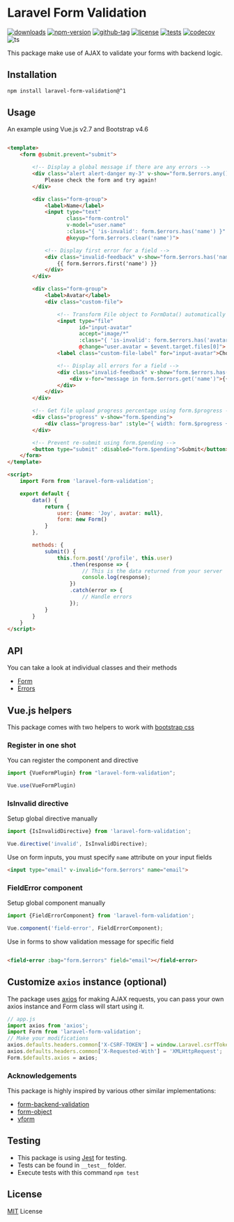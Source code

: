 # Laravel Form Validation

[![downloads](https://badgen.net/npm/dt/laravel-form-validation)](http://npm-stats.com/~packages/laravel-form-validation)
[![npm-version](https://badgen.net/npm/v/laravel-form-validation)](https://www.npmjs.com/package/laravel-form-validation)
[![github-tag](https://badgen.net/github/tag/ankurk91/laravel-form-validation)](https://github.com/ankurk91/laravel-form-validation/)
[![license](https://badgen.net/github/license/ankurk91/laravel-form-validation)](https://yarnpkg.com/en/package/laravel-form-validation)
[![tests](https://github.com/ankurk91/laravel-form-validation/workflows/tests/badge.svg)](https://github.com/ankurk91/laravel-form-validation/actions)
[![codecov](https://codecov.io/gh/ankurk91/laravel-form-validation/branch/master/graph/badge.svg)](https://codecov.io/gh/ankurk91/laravel-form-validation)
![ts](https://badgen.net/badge/Built%20With/TypeScript/blue)

This package make use of AJAX to validate your forms with backend logic.

## Installation

```bash
npm install laravel-form-validation@^1
```

## Usage

An example using Vue.js v2.7 and Bootstrap v4.6

```html

<template>
    <form @submit.prevent="submit">

        <!-- Display a global message if there are any errors -->
        <div class="alert alert-danger my-3" v-show="form.$errors.any()">
            Please check the form and try again!
        </div>

        <div class="form-group">
            <label>Name</label>
            <input type="text"
                   class="form-control"
                   v-model="user.name"
                   :class="{ 'is-invalid': form.$errors.has('name') }"
                   @keyup="form.$errors.clear('name')">

            <!-- Display first error for a field -->
            <div class="invalid-feedback" v-show="form.$errors.has('name')">
                {{ form.$errors.first('name') }}
            </div>
        </div>

        <div class="form-group">
            <label>Avatar</label>
            <div class="custom-file">

                <!-- Transform File object to FormData() automatically -->
                <input type="file"
                       id="input-avatar"
                       accept="image/*"
                       :class="{ 'is-invalid': form.$errors.has('avatar') }"
                       @change="user.avatar = $event.target.files[0]">
                <label class="custom-file-label" for="input-avatar">Choose image...</label>

                <!-- Display all errors for a field -->
                <div class="invalid-feedback" v-show="form.$errors.has('avatar')">
                    <div v-for="message in form.$errors.get('name')">{{ message }}</div>
                </div>
            </div>
        </div>

        <!-- Get file upload progress percentage using form.$progress -->
        <div class="progress" v-show="form.$pending">
            <div class="progress-bar" :style="{ width: form.$progress + '%' }">{{ form.$progress }}%</div>
        </div>

        <!-- Prevent re-submit using form.$pending -->
        <button type="submit" :disabled="form.$pending">Submit</button>
    </form>
</template>

<script>
    import Form from 'laravel-form-validation';

    export default {
        data() {
            return {
                user: {name: 'Joy', avatar: null},
                form: new Form()
            }
        },

        methods: {
            submit() {
                this.form.post('/profile', this.user)
                    .then(response => {
                        // This is the data returned from your server
                        console.log(response);
                    })
                    .catch(error => {
                        // Handle errors
                    });
            }
        }
    }
</script>
```

## API

You can take a look at individual classes and their methods

* [Form](./src/Form.ts)
* [Errors](./src/Errors.ts)

## Vue.js helpers

This package comes with two helpers to work
with [bootstrap css](https://getbootstrap.com/docs/4.6/components/forms/#how-it-works)

### Register in one shot

You can register the component and directive

```js
import {VueFormPlugin} from "laravel-form-validation";

Vue.use(VueFormPlugin)
```

### IsInvalid directive

Setup global directive manually

```js
import {IsInvalidDirective} from 'laravel-form-validation';

Vue.directive('invalid', IsInvalidDirective);
```

Use on form inputs, you must specify `name` attribute on your input fields

```html
<input type="email" v-invalid="form.$errors" name="email">
```

### FieldError component

Setup global component manually

```js
import {FieldErrorComponent} from 'laravel-form-validation';

Vue.component('field-error', FieldErrorComponent);
```

Use in forms to show validation message for specific field

```html

<field-error :bag="form.$errors" field="email"></field-error>
```

## Customize `axios` instance (optional)

The package uses [axios](https://github.com/axios/axios) for making AJAX requests,
you can pass your own axios instance and Form class will start using it.

```js
// app.js
import axios from 'axios';
import Form from 'laravel-form-validation';
// Make your modifications
axios.defaults.headers.common['X-CSRF-TOKEN'] = window.Laravel.csrfToken;
axios.defaults.headers.common['X-Requested-With'] = 'XMLHttpRequest';
Form.$defaults.axios = axios;
```

### Acknowledgements

This package is highly inspired by various other similar implementations:

* [form-backend-validation](https://github.com/spatie/form-backend-validation)
* [form-object](https://github.com/sahibalejandro/form-object)
* [vform](https://github.com/cretueusebiu/vform)

## Testing

* This package is using [Jest](https://github.com/facebook/jest) for testing.
* Tests can be found in `__test__` folder.
* Execute tests with this command `npm test`

## License

[MIT](LICENSE.txt) License
